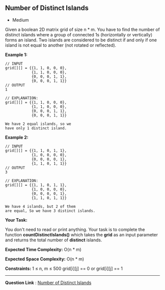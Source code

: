 
## Number of Distinct Islands

- Medium

Given a boolean 2D matrix grid of size n * m. You have to find the number of distinct islands where a group of connected 1s (horizontally or vertically) forms an island. Two islands are considered to be distinct if and only if one island is not equal to another (not rotated or reflected).

**Example 1:**

```
// INPUT
grid[][] = {{1, 1, 0, 0, 0},
            {1, 1, 0, 0, 0},
            {0, 0, 0, 1, 1},
            {0, 0, 0, 1, 1}}
// OUTPUT
1

// EXPLANATION:
grid[][] = {{1, 1, 0, 0, 0}, 
            {1, 1, 0, 0, 0}, 
            {0, 0, 0, 1, 1}, 
            {0, 0, 0, 1, 1}}

We have 2 equal islands, so we 
have only 1 distinct island.
```
**Example 2:**

```
// INPUT
grid[][] = {{1, 1, 0, 1, 1},
            {1, 0, 0, 0, 0},
            {0, 0, 0, 0, 1},
            {1, 1, 0, 1, 1}}
// OUTPUT
3

// EXPLANATION:
grid[][] = {{1, 1, 0, 1, 1}, 
            {1, 0, 0, 0, 0}, 
            {0, 0, 0, 0, 1}, 
            {1, 1, 0, 1, 1}}

We have 4 islands, but 2 of them
are equal, So we have 3 distinct islands.
```

**Your Task:**

You don't need to read or print anything. Your task is to complete the function **countDistinctIslands()** which takes the **grid** as an input parameter and returns the total number of **distinct** islands.

**Expected Time Complexity:** O(n * m)

**Expected Space Complexity:** O(n * m)

**Constraints:**
1 ≤ n, m ≤ 500
grid[i][j] == 0 or grid[i][j] == 1

---


**Question Link** : [Number of Distinct Islands](https://practice.geeksforgeeks.org/problems/number-of-distinct-islands/1)